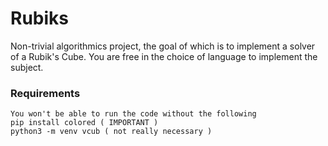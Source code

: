 # Rubiks
Non-trivial algorithmics project, the goal of which is to implement a solver of a Rubik's Cube. You are free in the choice of language to implement the subject.

### Requirements 
```
You won't be able to run the code without the following
pip install colored ( IMPORTANT )
python3 -m venv vcub ( not really necessary )
```

